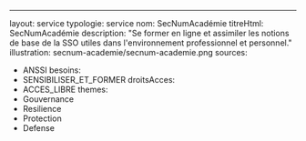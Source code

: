 ---
layout: service
typologie: service
nom: SecNumAcadémie
titreHtml: SecNumAcadémie
description: "Se former en ligne et assimiler les notions de base de la SSO utiles dans l'environnement professionnel et personnel."
illustration: secnum-academie/secnum-academie.png
sources:
  - ANSSI
besoins: 
  - SENSIBILISER_ET_FORMER
droitsAcces:
  - ACCES_LIBRE
themes:
  - Gouvernance
  - Resilience
  - Protection
  - Defense